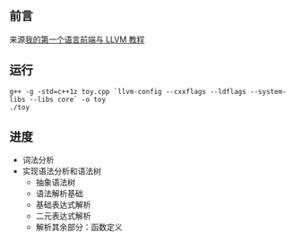 ## 前言
来源[我的第一个语言前端与 LLVM 教程](https://llvm.org/docs/tutorial/MyFirstLanguageFrontend/index.html)

## 运行
```
g++ -g -std=c++1z toy.cpp `llvm-config --cxxflags --ldflags --system-libs --libs core` -o toy
./toy
```
## 进度
 - 词法分析
 - 实现语法分析和语法树
    - 抽象语法树
    - 语法解析基础
    - 基础表达式解析
    - 二元表达式解析
    - 解析其余部分：函数定义